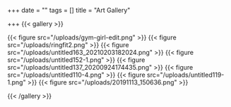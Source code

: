 +++
date = ""
tags = []
title = "Art Gallery"

+++
{{< gallery >}}

{{< figure src="/uploads/gym-girl-edit.png" >}}
{{< figure src="/uploads/ringfit2.png" >}}
{{< figure src="/uploads/untitled163_20210203182024.png" >}}
{{< figure src="/uploads/untitled152-1.png" >}}
{{< figure src="/uploads/untitled137_20200924174435.png" >}}
{{< figure src="/uploads/untitled110-4.png" >}}
{{< figure src="/uploads/untitled119-1.png" >}}
{{< figure src="/uploads/20191113_150636.png" >}}

{{< /gallery >}}